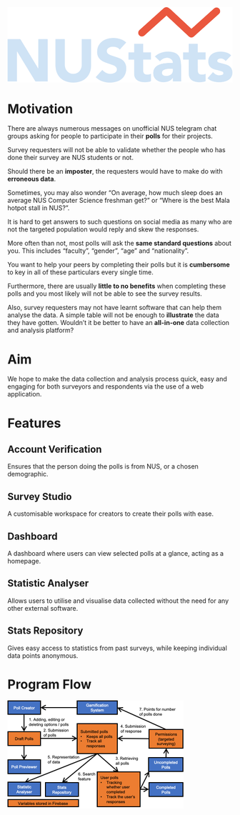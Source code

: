 ![NUStats Logo](src/graphics/logo.png)

# Motivation

There are always numerous messages on unofficial NUS telegram chat groups asking for people to participate in their **polls** for their projects.

Survey requesters will not be able to validate whether the people who has done their survey are NUS students or not.

Should there be an **imposter**, the requesters would have to make do with **erroneous data**.

Sometimes, you may also wonder “On average, how much sleep does an average NUS Computer Science freshman get?” or “Where is the best Mala hotpot stall in NUS?”.

It is hard to get answers to such questions on social media as many who are not the targeted population would reply and skew the responses.

More often than not, most polls will ask the **same standard questions** about you.
This includes “faculty”, “gender”, “age” and “nationality”.

You want to help your peers by completing their polls but it is **cumbersome** to key in all of these particulars every single time.

Furthermore, there are usually **little to no benefits** when completing these polls and you most likely will not be able to see the survey results.

Also, survey requesters may not have learnt software that can help them analyse the data.
A simple table will not be enough to **illustrate** the data they have gotten.
Wouldn’t it be better to have an **all-in-one** data collection and analysis platform?

# Aim

We hope to make the data collection and analysis process quick, easy and engaging for both surveyors and respondents via the use of a web application.

# Features

## Account Verification

Ensures that the person doing the polls is from NUS, or a chosen demographic.

## Survey Studio

A customisable workspace for creators to create their polls with ease.

## Dashboard

A dashboard where users can view selected polls at a glance, acting as a homepage.

## Statistic Analyser

Allows users to utilise and visualise data collected without the need for any other external software.

## Stats Repository

Gives easy access to statistics from past surveys, while keeping individual data points anonymous.

# Program Flow

![Program Flow](src/graphics/program_flow.png)
